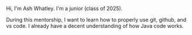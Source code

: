 Hi, I'm Ash Whatley. I'm a junior (class of 2025).

During this mentorship, I want to learn how to properly use git, github, and vs code. I already have a decent understanding of how Java code works.